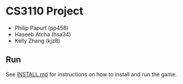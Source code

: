 # CS3110 Project

- Philip Papurt (pp458)
- Haseeb Atcha (hsa34)
- Kelly Zhang (kjz8)

## Run

See [INSTALL.md](INSTALL.md) for instructions on how to install and run the game.
